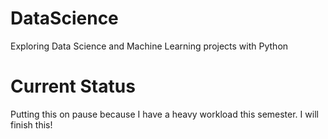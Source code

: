# DataScience
Exploring Data Science and Machine Learning projects with Python

# Current Status

Putting this on pause because I have a heavy workload this semester. I will finish this!
